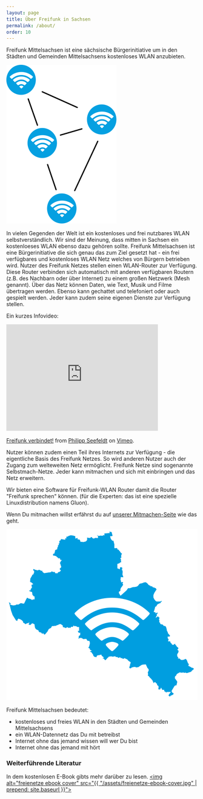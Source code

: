 ```yaml
---
layout: page
title: Über Freifunk in Sachsen
permalink: /about/
order: 10
---
```


Freifunk Mittelsachsen ist eine sächsische Bürgerinitiative um in den Städten und Gemeinden Mittelsachsens kostenloses WLAN anzubieten.

<img src="/img/mesh-net-symbol.svg" class="pull-right" alt="Mesh Net">

In vielen Gegenden der Welt ist ein kostenloses und frei nutzbares WLAN selbstverständlich. Wir sind der Meinung, dass mitten in Sachsen ein kostenloeses WLAN ebenso dazu gehören sollte.
Freifunk Mittelsachsen ist eine Bürgerinitiative die sich genau das zum Ziel gesetzt hat - ein frei verfügbares und kostenloses WLAN Netz welches von Bürgern betrieben wird.
Nutzer des Freifunk Netzes stellen einen WLAN-Router zur Verfügung. Diese Router verbinden sich automatisch mit anderen verfügbaren Routern (z.B. des Nachbarn oder über Internet) zu einem großen Netzwerk (Mesh genannt).
Über das Netz können Daten, wie Text, Musik und Filme übertragen werden.
Ebenso kann gechattet und telefoniert oder auch gespielt werden. Jeder kann zudem seine eigenen Dienste zur
Verfügung stellen.

Ein kurzes Infovideo:

<iframe width="400" height="281" src="https://www.youtube.com/embed/2Z12OjnPADA?rel=0" frameborder="0" allowfullscreen></iframe>
<p>
  <a href="https://vimeo.com/64814620">Freifunk verbindet!</a> from
  <a href="https://vimeo.com/kosmonautensofa">Philipp Seefeldt</a> on
  <a href="https://vimeo.com">Vimeo</a>.
</p>

Nutzer können zudem einen Teil ihres Internets zur Verfügung - die eigentliche Basis des Freifunk Netzes.
So wird anderen Nutzer auch der Zugang zum welteweiten Netz ermöglicht.
Freifunk Netze sind sogenannte Selbstmach-Netze. Jeder kann mitmachen und sich mit einbringen und das Netz erweitern.

Wir bieten eine Software für Freifunk-WLAN Router damit die Router "Freifunk sprechen" können.
(für die Experten: das ist eine spezielle Linuxdistribution namens Gluon).

Wenn Du mitmachen willst erfährst du auf [unserer Mitmachen-Seite](/mitmachen) wie das geht.

<img src="/img/ffms-wifi.svg" class="pull-right" alt="WIFI Symbol auf Sachsen-Karte">

Freifunk Mittelsachsen bedeutet:

-   kostenloses und freies WLAN in den Städten und Gemeinden Mittelsachsens
-   ein WLAN-Datennetz das Du mit betreibst
-   Internet ohne das jemand wissen will wer Du bist
-   Internet ohne das jemand mit hört

### Weiterführende Literatur

In dem kostenlosen E-Book gibts mehr darüber zu lesen.
<a href="http://www.mabb.de/files/content/document/Publikationen/Freifunk-Broschuere/freifunk_publikation_webversion_2.Auflage.pdf.pdf" title="Feie Netze E-Book PDF">
  <img alt="freienetze ebook cover" src="{{ "/assets/freienetze-ebook-cover.jpg" | prepend: site.baseurl }}">
</a>
